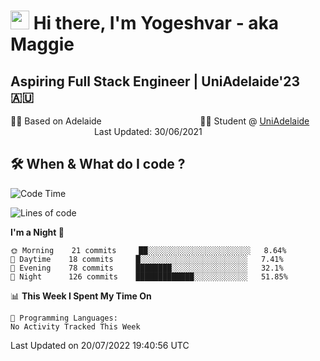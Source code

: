 <h1><img src="https://emojis.slackmojis.com/emojis/images/1531849430/4246/blob-sunglasses.gif?1531849430" width="30"/> Hi there, I'm Yogeshvar - aka Maggie</h1>

## Aspiring Full Stack Engineer | UniAdelaide'23 🇦🇺  
🏂🏻  Based on Adelaide &nbsp;&nbsp;&nbsp;&nbsp;&nbsp;&nbsp;&nbsp;&nbsp;&nbsp;&nbsp;&nbsp;&nbsp;&nbsp;&nbsp;&nbsp;&nbsp;&nbsp;&nbsp;&nbsp;&nbsp;&nbsp;&nbsp;&nbsp;&nbsp;&nbsp;&nbsp;&nbsp;&nbsp;&nbsp;&nbsp;&nbsp;&nbsp;&nbsp;&nbsp;&nbsp;&nbsp;&nbsp;&nbsp;&nbsp;👨‍💻 Student @ [UniAdelaide](https://www.adelaide.edu.au)   &nbsp;&nbsp;&nbsp;&nbsp;&nbsp;&nbsp;&nbsp;&nbsp;&nbsp;&nbsp;&nbsp;&nbsp;&nbsp;&nbsp;&nbsp;&nbsp;&nbsp;&nbsp;&nbsp;&nbsp;&nbsp;&nbsp;&nbsp;&nbsp;&nbsp;&nbsp;&nbsp;&nbsp;&nbsp;&nbsp;&nbsp;&nbsp; &nbsp;Last Updated: 30/06/2021

## 🛠 When & What do I code ?  

<!--START_SECTION:waka-->
![Code Time](http://img.shields.io/badge/Code%20Time-0%20secs-blue)

![Lines of code](https://img.shields.io/badge/From%20Hello%20World%20I%27ve%20Written-2%20Million%20lines%20of%20code-blue)

**I'm a Night 🦉** 

```text
🌞 Morning    21 commits     ██░░░░░░░░░░░░░░░░░░░░░░░   8.64% 
🌆 Daytime    18 commits     █░░░░░░░░░░░░░░░░░░░░░░░░   7.41% 
🌃 Evening    78 commits     ████████░░░░░░░░░░░░░░░░░   32.1% 
🌙 Night      126 commits    █████████████░░░░░░░░░░░░   51.85%

```


📊 **This Week I Spent My Time On** 

```text
💬 Programming Languages: 
No Activity Tracked This Week

```


 Last Updated on 20/07/2022 19:40:56 UTC
<!--END_SECTION:waka-->
